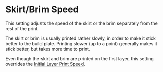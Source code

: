 Skirt/Brim Speed
====
This setting adjusts the speed of the skirt or the brim separately from the rest of the print.

The skirt or brim is usually printed rather slowly, in order to make it stick better to the build plate. Printing slower (up to a point) generally makes it stick better, but takes more time to print.

Even though the skirt and brim are printed on the first layer, this setting overrides the [Initial Layer Print Speed](speed_print_layer_0.md).